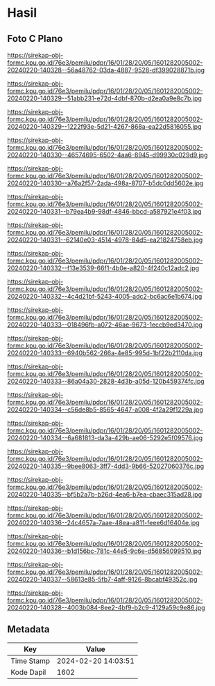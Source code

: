 # Hasil

## Foto C Plano

https://sirekap-obj-formc.kpu.go.id/76e3/pemilu/pdpr/16/01/28/20/05/1601282005002-20240220-140328--56a48762-03da-4887-9528-df399028871b.jpg

https://sirekap-obj-formc.kpu.go.id/76e3/pemilu/pdpr/16/01/28/20/05/1601282005002-20240220-140329--51abb231-e72d-4dbf-870b-d2ea0a9e8c7b.jpg

https://sirekap-obj-formc.kpu.go.id/76e3/pemilu/pdpr/16/01/28/20/05/1601282005002-20240220-140329--1222f93e-5d21-4267-868a-ea22d5816055.jpg

https://sirekap-obj-formc.kpu.go.id/76e3/pemilu/pdpr/16/01/28/20/05/1601282005002-20240220-140330--46574695-6502-4aa6-8945-d99930c029d9.jpg

https://sirekap-obj-formc.kpu.go.id/76e3/pemilu/pdpr/16/01/28/20/05/1601282005002-20240220-140330--a76a2f57-2ada-498a-8707-b5dc0dd5602e.jpg

https://sirekap-obj-formc.kpu.go.id/76e3/pemilu/pdpr/16/01/28/20/05/1601282005002-20240220-140331--b79ea4b9-98df-4846-bbcd-a587921e4f03.jpg

https://sirekap-obj-formc.kpu.go.id/76e3/pemilu/pdpr/16/01/28/20/05/1601282005002-20240220-140331--62140e03-4514-4978-84d5-ea21824758eb.jpg

https://sirekap-obj-formc.kpu.go.id/76e3/pemilu/pdpr/16/01/28/20/05/1601282005002-20240220-140332--f13e3539-66f1-4b0e-a820-4f240c12adc2.jpg

https://sirekap-obj-formc.kpu.go.id/76e3/pemilu/pdpr/16/01/28/20/05/1601282005002-20240220-140332--4c4d21bf-5243-4005-adc2-bc6ac6e1b674.jpg

https://sirekap-obj-formc.kpu.go.id/76e3/pemilu/pdpr/16/01/28/20/05/1601282005002-20240220-140333--018496fb-a072-46ae-9673-1eccb9ed3470.jpg

https://sirekap-obj-formc.kpu.go.id/76e3/pemilu/pdpr/16/01/28/20/05/1601282005002-20240220-140333--6940b562-266a-4e85-995d-1bf22b2110da.jpg

https://sirekap-obj-formc.kpu.go.id/76e3/pemilu/pdpr/16/01/28/20/05/1601282005002-20240220-140333--86a04a30-2828-4d3b-a05d-120b459374fc.jpg

https://sirekap-obj-formc.kpu.go.id/76e3/pemilu/pdpr/16/01/28/20/05/1601282005002-20240220-140334--c56de8b5-8565-4647-a008-4f2a29f1229a.jpg

https://sirekap-obj-formc.kpu.go.id/76e3/pemilu/pdpr/16/01/28/20/05/1601282005002-20240220-140334--6a681813-da3a-429b-ae06-5292e5f09576.jpg

https://sirekap-obj-formc.kpu.go.id/76e3/pemilu/pdpr/16/01/28/20/05/1601282005002-20240220-140335--9bee8063-3ff7-4dd3-9b66-52027060376c.jpg

https://sirekap-obj-formc.kpu.go.id/76e3/pemilu/pdpr/16/01/28/20/05/1601282005002-20240220-140335--bf5b2a7b-b26d-4ea6-b7ea-cbaec315ad28.jpg

https://sirekap-obj-formc.kpu.go.id/76e3/pemilu/pdpr/16/01/28/20/05/1601282005002-20240220-140336--24c4657a-7aae-48ea-a811-feee6d16404e.jpg

https://sirekap-obj-formc.kpu.go.id/76e3/pemilu/pdpr/16/01/28/20/05/1601282005002-20240220-140336--b1d156bc-781c-44e5-9c6e-d56856099510.jpg

https://sirekap-obj-formc.kpu.go.id/76e3/pemilu/pdpr/16/01/28/20/05/1601282005002-20240220-140337--58613e85-5fb7-4aff-9126-8bcabf49352c.jpg

https://sirekap-obj-formc.kpu.go.id/76e3/pemilu/pdpr/16/01/28/20/05/1601282005002-20240220-140328--4003b084-8ee2-4bf9-b2c9-4129a59c9e86.jpg


## Metadata

| Key        | Value               |
| ---------- | ------------------- |
| Time Stamp | 2024-02-20 14:03:51 |
| Kode Dapil | 1602                |



